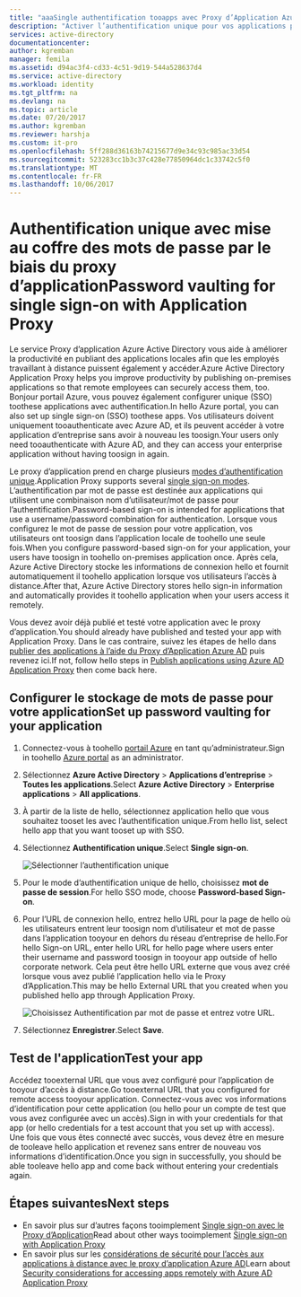 ```yaml
---
title: "aaaSingle authentification tooapps avec Proxy d’Application Azure AD | Documents Microsoft"
description: "Activer l’authentification unique pour vos applications publiées sur site avec le Proxy d’Application Azure AD Bonjour portail Azure."
services: active-directory
documentationcenter: 
author: kgremban
manager: femila
ms.assetid: d94ac3f4-cd33-4c51-9d19-544a528637d4
ms.service: active-directory
ms.workload: identity
ms.tgt_pltfrm: na
ms.devlang: na
ms.topic: article
ms.date: 07/20/2017
ms.author: kgremban
ms.reviewer: harshja
ms.custom: it-pro
ms.openlocfilehash: 5ff288d36163b74215677d9e34c93c985ac33d54
ms.sourcegitcommit: 523283cc1b3c37c428e77850964dc1c33742c5f0
ms.translationtype: MT
ms.contentlocale: fr-FR
ms.lasthandoff: 10/06/2017
---
```

# <a name="password-vaulting-for-single-sign-on-with-application-proxy"></a><span data-ttu-id="bd3bc-103">Authentification unique avec mise au coffre des mots de passe par le biais du proxy d’application</span><span class="sxs-lookup"><span data-stu-id="bd3bc-103">Password vaulting for single sign-on with Application Proxy</span></span>

<span data-ttu-id="bd3bc-104">Le service Proxy d’application Azure Active Directory vous aide à améliorer la productivité en publiant des applications locales afin que les employés travaillant à distance puissent également y accéder.</span><span class="sxs-lookup"><span data-stu-id="bd3bc-104">Azure Active Directory Application Proxy helps you improve productivity by publishing on-premises applications so that remote employees can securely access them, too.</span></span> <span data-ttu-id="bd3bc-105">Bonjour portail Azure, vous pouvez également configurer unique (SSO) toothese applications avec authentification.</span><span class="sxs-lookup"><span data-stu-id="bd3bc-105">In hello Azure portal, you can also set up single sign-on (SSO) toothese apps.</span></span> <span data-ttu-id="bd3bc-106">Vos utilisateurs doivent uniquement tooauthenticate avec Azure AD, et ils peuvent accéder à votre application d’entreprise sans avoir à nouveau les toosign.</span><span class="sxs-lookup"><span data-stu-id="bd3bc-106">Your users only need tooauthenticate with Azure AD, and they can access your enterprise application without having toosign in again.</span></span>

<span data-ttu-id="bd3bc-107">Le proxy d’application prend en charge plusieurs [modes d’authentification unique](application-proxy-sso-overview.md).</span><span class="sxs-lookup"><span data-stu-id="bd3bc-107">Application Proxy supports several [single sign-on modes](application-proxy-sso-overview.md).</span></span> <span data-ttu-id="bd3bc-108">L’authentification par mot de passe est destinée aux applications qui utilisent une combinaison nom d’utilisateur/mot de passe pour l’authentification.</span><span class="sxs-lookup"><span data-stu-id="bd3bc-108">Password-based sign-on is intended for applications that use a username/password combination for authentication.</span></span> <span data-ttu-id="bd3bc-109">Lorsque vous configurez le mot de passe de session pour votre application, vos utilisateurs ont toosign dans l’application locale de toohello une seule fois.</span><span class="sxs-lookup"><span data-stu-id="bd3bc-109">When you configure password-based sign-on for your application, your users have toosign in toohello on-premises application once.</span></span> <span data-ttu-id="bd3bc-110">Après cela, Azure Active Directory stocke les informations de connexion hello et fournit automatiquement il toohello application lorsque vos utilisateurs l’accès à distance.</span><span class="sxs-lookup"><span data-stu-id="bd3bc-110">After that, Azure Active Directory stores hello sign-in information and automatically provides it toohello application when your users access it remotely.</span></span> 

<span data-ttu-id="bd3bc-111">Vous devez avoir déjà publié et testé votre application avec le proxy d’application.</span><span class="sxs-lookup"><span data-stu-id="bd3bc-111">You should already have published and tested your app with Application Proxy.</span></span> <span data-ttu-id="bd3bc-112">Dans le cas contraire, suivez les étapes de hello dans [publier des applications à l’aide du Proxy d’Application Azure AD](application-proxy-publish-azure-portal.md) puis revenez ici.</span><span class="sxs-lookup"><span data-stu-id="bd3bc-112">If not, follow hello steps in [Publish applications using Azure AD Application Proxy](application-proxy-publish-azure-portal.md) then come back here.</span></span> 

## <a name="set-up-password-vaulting-for-your-application"></a><span data-ttu-id="bd3bc-113">Configurer le stockage de mots de passe pour votre application</span><span class="sxs-lookup"><span data-stu-id="bd3bc-113">Set up password vaulting for your application</span></span>

1. <span data-ttu-id="bd3bc-114">Connectez-vous à toohello [portail Azure](https://portal.azure.com) en tant qu’administrateur.</span><span class="sxs-lookup"><span data-stu-id="bd3bc-114">Sign in toohello [Azure portal](https://portal.azure.com) as an administrator.</span></span>
2. <span data-ttu-id="bd3bc-115">Sélectionnez **Azure Active Directory** > **Applications d’entreprise** > **Toutes les applications**.</span><span class="sxs-lookup"><span data-stu-id="bd3bc-115">Select **Azure Active Directory** > **Enterprise applications** > **All applications**.</span></span>
3. <span data-ttu-id="bd3bc-116">À partir de la liste de hello, sélectionnez application hello que vous souhaitez tooset les avec l’authentification unique.</span><span class="sxs-lookup"><span data-stu-id="bd3bc-116">From hello list, select hello app that you want tooset up with SSO.</span></span>  
4. <span data-ttu-id="bd3bc-117">Sélectionnez **Authentification unique**.</span><span class="sxs-lookup"><span data-stu-id="bd3bc-117">Select **Single sign-on**.</span></span>

   ![Sélectionner l’authentification unique](./media/application-proxy-sso-azure-portal/select-sso.png)

5. <span data-ttu-id="bd3bc-119">Pour le mode d’authentification unique de hello, choisissez **mot de passe de session**.</span><span class="sxs-lookup"><span data-stu-id="bd3bc-119">For hello SSO mode, choose **Password-based Sign-on**.</span></span>
6. <span data-ttu-id="bd3bc-120">Pour l’URL de connexion hello, entrez hello URL pour la page de hello où les utilisateurs entrent leur toosign nom d’utilisateur et mot de passe dans l’application tooyour en dehors du réseau d’entreprise de hello.</span><span class="sxs-lookup"><span data-stu-id="bd3bc-120">For hello Sign-on URL, enter hello URL for hello page where users enter their username and password toosign in tooyour app outside of hello corporate network.</span></span> <span data-ttu-id="bd3bc-121">Cela peut être hello URL externe que vous avez créé lorsque vous avez publié l’application hello via le Proxy d’Application.</span><span class="sxs-lookup"><span data-stu-id="bd3bc-121">This may be hello External URL that you created when you published hello app through Application Proxy.</span></span> 

   ![Choisissez Authentification par mot de passe et entrez votre URL.](./media/application-proxy-sso-azure-portal/password-sso.png)

7. <span data-ttu-id="bd3bc-123">Sélectionnez **Enregistrer**.</span><span class="sxs-lookup"><span data-stu-id="bd3bc-123">Select **Save**.</span></span>

<!-- Need toorepro?
7. hello page should tell you that a sign-in form was successfully detected at hello provided URL. If it doesn't, select **Configure [your app name] Password Single Sign-on Settings** and choose **Manually detect sign-in fields**. Follow hello instructions toopoint out where hello sign-in credentials go. 
-->

## <a name="test-your-app"></a><span data-ttu-id="bd3bc-124">Test de l'application</span><span class="sxs-lookup"><span data-stu-id="bd3bc-124">Test your app</span></span>

<span data-ttu-id="bd3bc-125">Accédez tooexternal URL que vous avez configuré pour l’application de tooyour d’accès à distance.</span><span class="sxs-lookup"><span data-stu-id="bd3bc-125">Go tooexternal URL that you configured for remote access tooyour application.</span></span> <span data-ttu-id="bd3bc-126">Connectez-vous avec vos informations d’identification pour cette application (ou hello pour un compte de test que vous avez configurée avec un accès).</span><span class="sxs-lookup"><span data-stu-id="bd3bc-126">Sign in with your credentials for that app (or hello credentials for a test account that you set up with access).</span></span> <span data-ttu-id="bd3bc-127">Une fois que vous êtes connecté avec succès, vous devez être en mesure de tooleave hello application et revenez sans entrer de nouveau vos informations d’identification.</span><span class="sxs-lookup"><span data-stu-id="bd3bc-127">Once you sign in successfully, you should be able tooleave hello app and come back without entering your credentials again.</span></span> 

## <a name="next-steps"></a><span data-ttu-id="bd3bc-128">Étapes suivantes</span><span class="sxs-lookup"><span data-stu-id="bd3bc-128">Next steps</span></span>

- <span data-ttu-id="bd3bc-129">En savoir plus sur d’autres façons tooimplement [Single sign-on avec le Proxy d’Application](application-proxy-sso-overview.md)</span><span class="sxs-lookup"><span data-stu-id="bd3bc-129">Read about other ways tooimplement [Single sign-on with Application Proxy](application-proxy-sso-overview.md)</span></span>
- <span data-ttu-id="bd3bc-130">En savoir plus sur les [considérations de sécurité pour l’accès aux applications à distance avec le proxy d’application Azure AD](application-proxy-security-considerations.md)</span><span class="sxs-lookup"><span data-stu-id="bd3bc-130">Learn about [Security considerations for accessing apps remotely with Azure AD Application Proxy](application-proxy-security-considerations.md)</span></span>